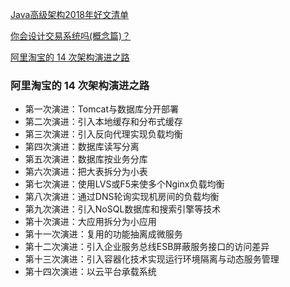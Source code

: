 
[Java高级架构2018年好文清单](https://mp.weixin.qq.com/s/LZIntdM58UTM792DANBHlA)

[你会设计交易系统吗(概念篇)？](https://mp.weixin.qq.com/s/tEheAKJwP1woRsvpDvmBVQ)

[阿里淘宝的 14 次架构演进之路](https://mp.weixin.qq.com/s/BbEeoNGRp01m5xLgd_UV4w)

### 阿里淘宝的 14 次架构演进之路
* 第一次演进：Tomcat与数据库分开部署
* 第二次演进：引入本地缓存和分布式缓存
* 第三次演进：引入反向代理实现负载均衡
* 第四次演进：数据库读写分离
* 第五次演进：数据库按业务分库
* 第六次演进：把大表拆分为小表
* 第七次演进：使用LVS或F5来使多个Nginx负载均衡
* 第八次演进：通过DNS轮询实现机房间的负载均衡
* 第九次演进：引入NoSQL数据库和搜索引擎等技术
* 第十次演进：大应用拆分为小应用
* 第十一次演进：复用的功能抽离成微服务
* 第十二次演进：引入企业服务总线ESB屏蔽服务接口的访问差异
* 第十三次演进：引入容器化技术实现运行环境隔离与动态服务管理
* 第十四次演进：以云平台承载系统